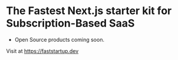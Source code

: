 # The Fastest Next.js starter kit for Subscription-Based SaaS

- Open Source products coming soon.

Visit at https://faststartup.dev
